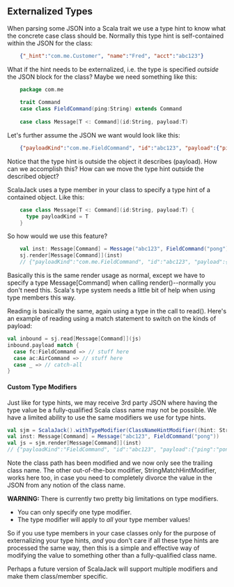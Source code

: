 ## Externalized Types

When parsing some JSON into a Scala trait we use a type hint to know what the concrete case class should be.  Normally this type hint is self-contained within the JSON for the class:
```json
    {"_hint":"com.me.Customer", "name":"Fred", "acct":"abc123"}
```
What if the hint needs to be externalized, i.e. the type is specified *outside* the JSON block for the class?  Maybe we need something like this:
```scala
    package com.me
    
    trait Command
    case class FieldCommand(ping:String) extends Command
    
    case class Message[T <: Command](id:String, payload:T)
```
Let's further assume the JSON we want would look like this:
```json
    {"payloadKind":"com.me.FieldCommand", "id":"abc123", "payload":{"ping":"pong"}}
```
Notice that the type hint is outside the object it describes (payload).  How can we accomplish this?  How can we move the type hint outside the described object?

ScalaJack uses a type member in your class to specify a type hint of a contained object.  Like this:
```scala
    case class Message[T <: Command](id:String, payload:T) {
      type payloadKind = T
    }
```
So how would we use this feature?
```scala
    val inst: Message[Command] = Message("abc123", FieldCommand("pong"))
    sj.render[Message[Command]](inst)
    // {"payloadKind":"com.me.FieldCommand", "id":"abc123", "payload":{"ping":"pong"}}
```
Basically this is the same render usage as normal, except we have to specify a type Message[Command] when calling render()--normally you don't need this.  Scala's type system needs a little bit of help when using type members this way.

Reading is basically the same, again using a type in the call to read().  Here's an example of reading using a match statement to switch on the kinds of payload:
```scala
val inbound = sj.read[Message[Command]](js)
inbound.payload match {
  case fc:FieldCommand => // stuff here
  case ac:AirCommand => // stuff here
  case _ => // catch-all
}
```

#### Custom Type Modifiers
Just like for type hints, we may receive 3rd party JSON where having the type value be a fully-qualified Scala class name may not be possible.  We have a limited ability to use the same modifiers we use for type hints.
```scala
val sjm = ScalaJack().withTypeModifier(ClassNameHintModifier((hint: String) => "com.me." + hint, (cname: String) => cname.split('.').last))
val inst: Message[Command] = Message("abc123", FieldCommand("pong"))
val js = sjm.render[Message[Command]](inst)
// {"payloadKind":"FieldCommand", "id":"abc123", "payload":{"ping":"pong"}}
```
Note the class path has been modified and we now only see the trailing class name.  The other out-of-the-box modifier, StringMatchHintModifier, works here too, in case you need to completely divorce the value in the JSON from any notion of the class name.

**WARNING:** There is currently two pretty big limitations on type modifiers.  
 -  You can only specify one type modifier.
 -  The type modifier will apply to *all* your type member values!

So if you use type members in your case classes only for the purpose of externalizing your type hints, *and* you don't care if all these type hints are processed the same way, then this is a simple and effective way of modifying the value to something other than a fully-qualified class name.

Perhaps a future version of ScalaJack will support multiple modifiers and make them class/member specific.
